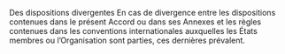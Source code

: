 Des dispositions divergentes
En cas de divergence entre les dispositions contenues dans le présent Accord ou dans ses
Annexes et les règles contenues dans les conventions internationales auxquelles les États
membres ou l’Organisation sont parties, ces dernières prévalent.